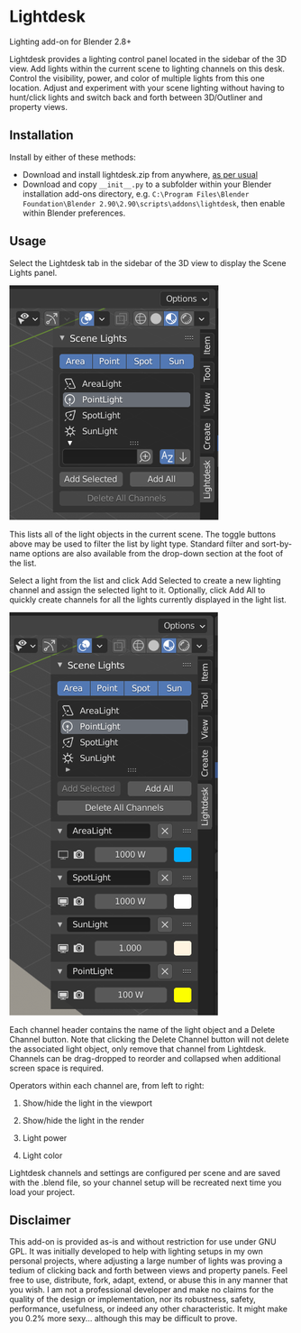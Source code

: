 # Lightdesk

Lighting add-on for Blender 2.8+

Lightdesk provides a lighting control panel located in the sidebar of the 3D view.
Add lights within the current scene to lighting channels on this desk. Control the visibility, power, and color of multiple lights from this one location. Adjust and experiment with your scene lighting without having to hunt/click lights and switch back and forth between 3D/Outliner and property views.

## Installation
Install by either of these methods:

* Download and install lightdesk.zip from anywhere, [as per usual](https://docs.blender.org/manual/en/latest/editors/preferences/addons.html)
* Download and copy `__init__.py` to a subfolder within your Blender installation add-ons directory, e.g. `C:\Program Files\Blender Foundation\Blender 2.90\2.90\scripts\addons\lightdesk`, then enable within Blender preferences.

## Usage

Select the Lightdesk tab in the sidebar of the 3D view to display the Scene Lights panel.

![Light selection](lights.png)

This lists all of the light objects in the current scene. The toggle buttons above may be used to filter the list by light type. Standard filter and sort-by-name options are also available from the drop-down section at the foot of the list.

Select a light from the list and click Add Selected to create a new lighting channel and assign the selected light to it.
Optionally, click Add All to quickly create channels for all the lights currently displayed in the light list.

![Light selection](channels.png)

Each channel header contains the name of the light object and a Delete Channel button. Note that clicking the Delete Channel button will not delete the associated light object, only remove that channel from Lightdesk. Channels can be drag-dropped to reorder and collapsed when additional screen space is required.

Operators within each channel are, from left to right:

1. Show/hide the light in the viewport

2. Show/hide the light in the render

3. Light power

4. Light color


Lightdesk channels and settings are configured per scene and are saved with the .blend file, so your channel setup will be recreated next time you load your project.


## Disclaimer

This add-on is provided as-is and without restriction for use under GNU GPL. It was initially developed to help with lighting setups in my own personal projects, where adjusting a large number of lights was proving a tedium of clicking back and forth between views and property panels. Feel free to use, distribute, fork, adapt, extend, or abuse this in any manner that you wish. I am not a professional developer and make no claims for the quality of the design or implementation, nor its robustness, safety, performance, usefulness, or indeed any other characteristic. It might make you 0.2% more sexy... although this may be difficult to prove.
